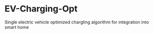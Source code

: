 # EV-Charging-Opt
Single electric vehicle optimized chargling algorithm for integration into smart home
